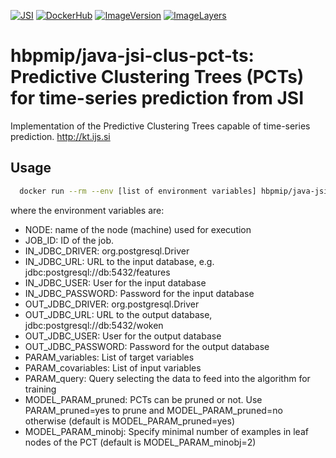 [![JSI](https://img.shields.io/badge/JSI-KT-AF4C64.svg)](http://kt.ijs.si/)
[![DockerHub](https://img.shields.io/badge/docker-hbpmip%2Fjava--jsi--clus--pct--ts-008bb8.svg)](https://hub.docker.com/r/hbpmip/java-jsi-clus-pct-ts/)
[![ImageVersion](https://images.microbadger.com/badges/version/hbpmip/java-jsi-clus-pct-ts.svg)](https://hub.docker.com/r/hbpmip/java-jsi-clus-pct-ts/tags "hbpmip/java-jsi-clus-pct-ts image tags")
[![ImageLayers](https://images.microbadger.com/badges/image/hbpmip/java-jsi-clus-pct-ts.svg)](https://microbadger.com/#/images/hbpmip/java-jsi-clus-pct-ts "hbpmip/java-jsi-clus-pct-ts on microbadger")

# hbpmip/java-jsi-clus-pct-ts: Predictive Clustering Trees (PCTs) for time-series prediction from JSI

Implementation of the Predictive Clustering Trees capable of time-series prediction. http://kt.ijs.si

## Usage

```sh
  docker run --rm --env [list of environment variables] hbpmip/java-jsi-clus-pct-ts compute
```

where the environment variables are:

* NODE: name of the node (machine) used for execution
* JOB_ID: ID of the job.
* IN_JDBC_DRIVER: org.postgresql.Driver
* IN_JDBC_URL: URL to the input database, e.g. jdbc:postgresql://db:5432/features
* IN_JDBC_USER: User for the input database
* IN_JDBC_PASSWORD: Password for the input database
* OUT_JDBC_DRIVER: org.postgresql.Driver
* OUT_JDBC_URL: URL to the output database, jdbc:postgresql://db:5432/woken
* OUT_JDBC_USER: User for the output database
* OUT_JDBC_PASSWORD: Password for the output database
* PARAM_variables: List of target variables
* PARAM_covariables: List of input variables
* PARAM_query: Query selecting the data to feed into the algorithm for training
* MODEL_PARAM_pruned: PCTs can be pruned or not. Use PARAM_pruned=yes to prune and MODEL_PARAM_pruned=no otherwise (default is MODEL_PARAM_pruned=yes)
* MODEL_PARAM_minobj: Specify minimal number of examples in leaf nodes of the PCT (default is MODEL_PARAM_minobj=2)
